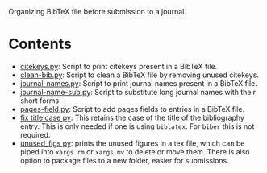 Organizing BibTeX file before submission to a journal.

# Contents
- [citekeys.py](citekeys.py): Script to print citekeys present in a BibTeX file.
- [clean-bib.py](clean-bib.py): Script to clean a BibTeX file by removing unused citekeys.
- [journal-names.py](journal-names.py): Script to print journal names present in a BibTeX file.
- [journal-name-sub.py](journal-name-sub.py): Script to substitute long journal names with their short forms.
- [pages-field.py](pages-field.py): Script to add pages fields to entries in a BibTeX file.
- [fix title case py](fix-title-case.py): This retains the case of the title of the bibliography entry. This is only needed if one is using `biblatex`. For `biber` this is not required.
- [unused_figs py](unused_figs.py): prints the unused figures in a tex file, which can be piped into `xargs rm` or `xargs mv` to delete or move them. There is also option to package files to a new folder, easier for submissions.
